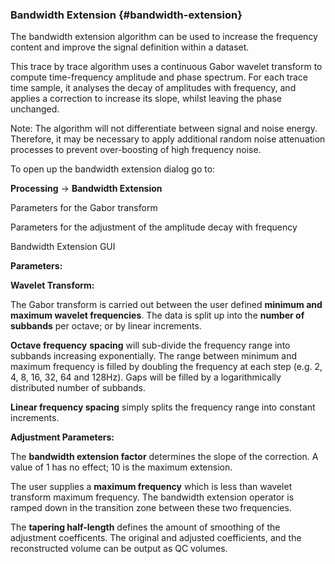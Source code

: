### Bandwidth Extension {#bandwidth-extension}

The bandwidth extension algorithm can be used to increase the frequency content and improve the signal definition within a dataset.

This trace by trace algorithm uses a continuous Gabor wavelet transform to compute time-frequency amplitude and phase spectrum. For each trace time sample, it analyses the decay of amplitudes with frequency, and applies a correction to increase its slope, whilst leaving the phase unchanged.

Note: The algorithm will not differentiate between signal and noise energy. Therefore, it may be necessary to apply additional random noise attenuation processes to prevent over-boosting of high frequency noise.

To open up the bandwidth extension dialog go to:

**Processing** → **Bandwidth Extension**

Parameters for the Gabor transform

Parameters for the adjustment of the amplitude decay with frequency

Bandwidth Extension GUI

**Parameters:**

**Wavelet Transform:**

The Gabor transform is carried out between the user defined **minimum and maximum wavelet frequencies**. The data is split up into the **number of subbands** per octave; or by linear increments.

**Octave frequency** **spacing** will sub-divide the frequency range into subbands increasing exponentially. The range between minimum and maximum frequency is filled by doubling the frequency at each step (e.g. 2, 4, 8, 16, 32, 64 and 128Hz). Gaps will be filled by a logarithmically distributed number of subbands.

**Linear frequency spacing** simply splits the frequency range into constant increments.

**Adjustment Parameters:**

The **bandwidth extension factor** determines the slope of the correction. A value of 1 has no effect; 10 is the maximum extension.

The user supplies a **maximum frequency** which is less than wavelet transform maximum frequency. The bandwidth extension operator is ramped down in the transition zone between these two frequencies.

The **tapering half-length** defines the amount of smoothing of the adjustment coefficents. The original and adjusted coefficients, and the reconstructed volume can be output as QC volumes.